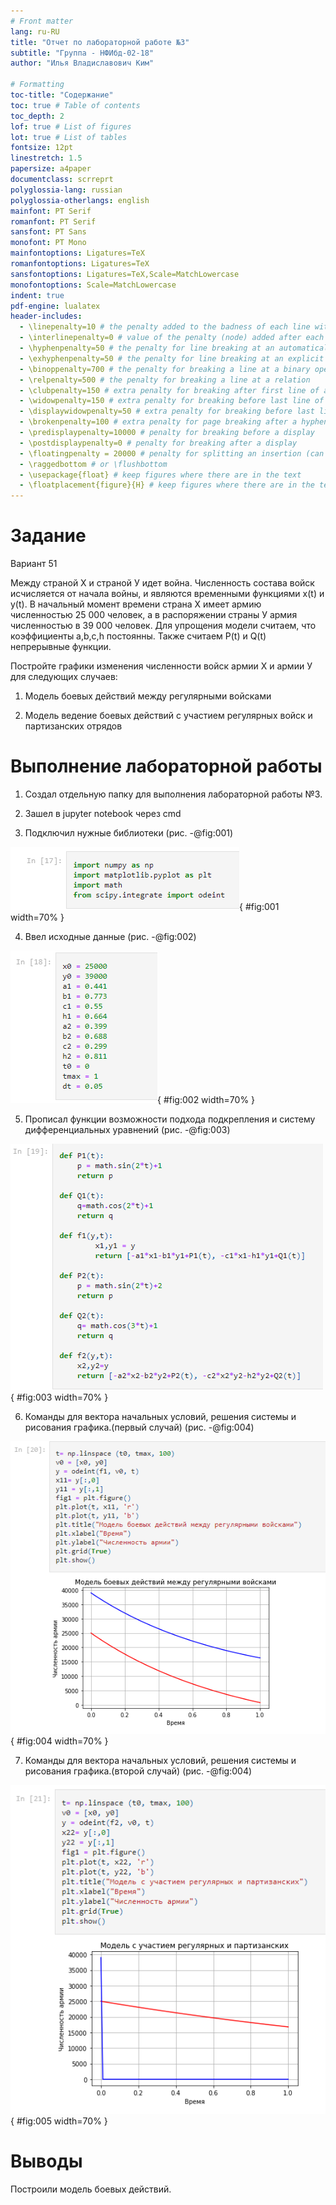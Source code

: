 ```yaml
---
# Front matter
lang: ru-RU
title: "Отчет по лабораторной работе №3"
subtitle: "Группа - НФИбд-02-18"
author: "Илья Владиславович Ким"

# Formatting
toc-title: "Содержание"
toc: true # Table of contents
toc_depth: 2
lof: true # List of figures
lot: true # List of tables
fontsize: 12pt
linestretch: 1.5
papersize: a4paper
documentclass: scrreprt
polyglossia-lang: russian
polyglossia-otherlangs: english
mainfont: PT Serif
romanfont: PT Serif
sansfont: PT Sans
monofont: PT Mono
mainfontoptions: Ligatures=TeX
romanfontoptions: Ligatures=TeX
sansfontoptions: Ligatures=TeX,Scale=MatchLowercase
monofontoptions: Scale=MatchLowercase
indent: true
pdf-engine: lualatex
header-includes:
  - \linepenalty=10 # the penalty added to the badness of each line within a paragraph (no associated penalty node) Increasing the value makes tex try to have fewer lines in the paragraph.
  - \interlinepenalty=0 # value of the penalty (node) added after each line of a paragraph.
  - \hyphenpenalty=50 # the penalty for line breaking at an automatically inserted hyphen
  - \exhyphenpenalty=50 # the penalty for line breaking at an explicit hyphen
  - \binoppenalty=700 # the penalty for breaking a line at a binary operator
  - \relpenalty=500 # the penalty for breaking a line at a relation
  - \clubpenalty=150 # extra penalty for breaking after first line of a paragraph
  - \widowpenalty=150 # extra penalty for breaking before last line of a paragraph
  - \displaywidowpenalty=50 # extra penalty for breaking before last line before a display math
  - \brokenpenalty=100 # extra penalty for page breaking after a hyphenated line
  - \predisplaypenalty=10000 # penalty for breaking before a display
  - \postdisplaypenalty=0 # penalty for breaking after a display
  - \floatingpenalty = 20000 # penalty for splitting an insertion (can only be split footnote in standard LaTeX)
  - \raggedbottom # or \flushbottom
  - \usepackage{float} # keep figures where there are in the text
  - \floatplacement{figure}{H} # keep figures where there are in the text
---
```


# Задание

Вариант 51

Между страной Х и страной У идет война. Численность состава войск
исчисляется от начала войны, и являются временными функциями x(t) и y(t). 
В начальный момент времени страна Х имеет армию численностью 25 000 человек, а
в распоряжении страны У армия численностью в 39 000 человек. Для упрощения
модели считаем, что коэффициенты a,b,c,h постоянны. Также считаем P(t) и Q(t)
непрерывные функции.

Постройте графики изменения численности войск армии Х и армии У для
следующих случаев:

1. Модель боевых действий между регулярными войсками

2. Модель ведение боевых действий с участием регулярных войск и
партизанских отрядов


# Выполнение лабораторной работы

1. Создал отдельную папку для выполнения лабораторной работы №3. 

2. Зашел в jupyter notebook через cmd 

3. Подключил нужные библиотеки (рис. -@fig:001)

![Библиотеки](image/1.PNG){ #fig:001 width=70% }

4. Ввел исходные данные (рис. -@fig:002)

![Исходные данные](image/2.PNG){ #fig:002 width=70% }

5. Прописал функции возможности подхода подкрепления и систему дифференциальных уравнений (рис. -@fig:003)

![Функции и уравнения](image/3.PNG){ #fig:003 width=70% }

6. Команды для вектора начальных условий, решения системы и рисования графика.(первый случай) (рис. -@fig:004)

![График1](image/4.PNG){ #fig:004 width=70% }

7. Команды для вектора начальных условий, решения системы и рисования графика.(второй случай) (рис. -@fig:004)

![График2](image/5.PNG){ #fig:005 width=70% }


# Выводы

Построили модель боевых действий.
